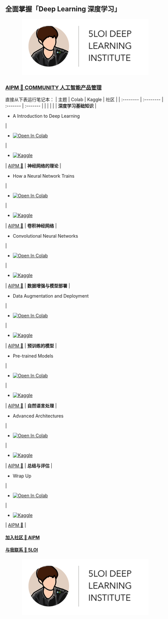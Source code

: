 ## 全面掌握「Deep Learning 深度学习」

<center><a href="https://theforage.cn/community"> <img src="Deep_Learning/images/DLI_Header.png" alt="AIPM🌿" style="width: 400px;"/> </a></center>

### [AIPM 🌿 COMMUNITY 人工智能产品管理](https://roadmaps.feishu.cn/wiki/RykrwFxPiiU4T7kZ63bc7Lqdnch)

直接从下表运行笔记本：
| 主题 | Colab | Kaggle | 社区 |
| :-------- | :-------- | :------- | :------- |
| | | | |
**深度学习基础知识**
|<ul><li>A Introduction to Deep Learning</li></ul>|<ul><li>[![Open In Colab](https://colab.research.google.com/assets/colab-badge.svg)](https://colab.research.google.com/github/wuloi/5loi-Deep-Learning/blob/zh/Deep_Learning/zh/workshops/1/01_mnist.ipynb)</li></ul>|<ul><li>[![Kaggle](https://kaggle.com/static/images/open-in-kaggle.svg)](https://kaggle.com/kernels/welcome?src=https://github.com/wuloi/5loi-Deep-Learning/blob/zh/Deep_Learning/zh/workshops/1/01_mnist.ipynb)</li></ul>| [AIPM 🌿](https://www.theforage.cn/community) |
**神经网络的理论**
|<ul><li>How a Neural Network Trains</li></ul>|<ul><li>[![Open In Colab](https://colab.research.google.com/assets/colab-badge.svg)](https://colab.research.google.com/github/wuloi/5loi-Deep-Learning/blob/zh/Deep_Learning/zh/workshops/2/02_asl.ipynb)</li></ul>|<ul><li>[![Kaggle](https://kaggle.com/static/images/open-in-kaggle.svg)](https://kaggle.com/kernels/welcome?src=https://github.com/wuloi/5loi-Deep-Learning/blob/zh/Deep_Learning/zh/workshops/2/02_asl.ipynb)</li></ul>| [AIPM 🌿](https://www.theforage.cn/community) |
**卷积神经网络**
|<ul><li>Convolutional Neural Networks</li></ul>|<ul><li>[![Open In Colab](https://colab.research.google.com/assets/colab-badge.svg)](https://colab.research.google.com/github/wuloi/5loi-Deep-Learning/blob/zh/Deep_Learning/zh/workshops/3/00_jupyterlab.ipynb)</li></ul>|<ul><li>[![Kaggle](https://kaggle.com/static/images/open-in-kaggle.svg)](https://kaggle.com/kernels/welcome?src=https://github.com/wuloi/5loi-Deep-Learning/blob/zh/Deep_Learning/zh/workshops/3/00_jupyterlab.ipynb)</li></ul>| [AIPM 🌿](https://www.theforage.cn/community) |
**数据增强与模型部署**
|<ul><li>Data Augmentation and Deployment</li></ul>|<ul><li>[![Open In Colab](https://colab.research.google.com/assets/colab-badge.svg)](https://colab.research.google.com/github/wuloi/5loi-Deep-Learning/blob/zh/Deep_Learning/zh/workshops/4/00_jupyterlab.ipynb)</li></ul>|<ul><li>[![Kaggle](https://kaggle.com/static/images/open-in-kaggle.svg)](https://kaggle.com/kernels/welcome?src=https://github.com/wuloi/5loi-Deep-Learning/blob/zh/Deep_Learning/zh/workshops/4/00_jupyterlab.ipynb)</li></ul>| [AIPM 🌿](https://www.theforage.cn/community) |
**预训练的模型**
|<ul><li>Pre-trained Models</li></ul>|<ul><li>[![Open In Colab](https://colab.research.google.com/assets/colab-badge.svg)](https://colab.research.google.com/github/wuloi/5loi-Deep-Learning/blob/zh/Deep_Learning/zh/workshops/5/00_jupyterlab.ipynb)</li></ul>|<ul><li>[![Kaggle](https://kaggle.com/static/images/open-in-kaggle.svg)](https://kaggle.com/kernels/welcome?src=https://github.com/wuloi/5loi-Deep-Learning/blob/zh/Deep_Learning/zh/workshops/5/00_jupyterlab.ipynb)</li></ul>| [AIPM 🌿](https://www.theforage.cn/community) |
**自然语言处理**
|<ul><li>Advanced Architectures</li></ul>|<ul><li>[![Open In Colab](https://colab.research.google.com/assets/colab-badge.svg)](https://colab.research.google.com/github/wuloi/5loi-Deep-Learning/blob/zh/Deep_Learning/zh/workshops/6/00_jupyterlab.ipynb)</li></ul>|<ul><li>[![Kaggle](https://kaggle.com/static/images/open-in-kaggle.svg)](https://kaggle.com/kernels/welcome?src=https://github.com/wuloi/5loi-Deep-Learning/blob/zh/Deep_Learning/zh/workshops/6/00_jupyterlab.ipynb)</li></ul>| [AIPM 🌿](https://www.theforage.cn/community) |
**总结与评估**
|<ul><li>Wrap Up</li></ul>|<ul><li>[![Open In Colab](https://colab.research.google.com/assets/colab-badge.svg)](https://colab.research.google.com/github/wuloi/5loi-Deep-Learning/blob/zh/Deep_Learning/zh/workshops/67/00_jupyterlab.ipynb)</li></ul>|<ul><li>[![Kaggle](https://kaggle.com/static/images/open-in-kaggle.svg)](https://kaggle.com/kernels/welcome?src=https://github.com/wuloi/5loi-Deep-Learning/blob/zh/Deep_Learning/zh/workshops/7/00_jupyterlab.ipynb)</li></ul>| [AIPM 🌿](https://www.theforage.cn/community) |



#### [加入社区 🌿 AIPM](https://www.theforage.cn/community)
#### [与我联系 🐬 5LOI](https://5loi.com/about_loi)

<center><a href="https://5loi.com/about_loi"> <img src="Deep_Learning/images/DLI_Header.png" alt="5LOI🐬" style="width: 400px;"/> </a></center>
